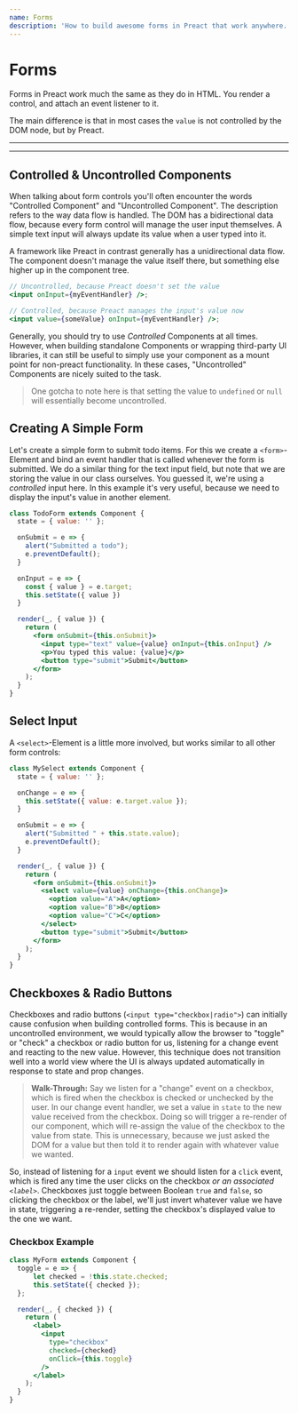```yaml
---
name: Forms
description: 'How to build awesome forms in Preact that work anywhere.'
---
```


# Forms

Forms in Preact work much the same as they do in HTML. You render a control, and attach an event listener to it.

The main difference is that in most cases the `value` is not controlled by the DOM node, but by Preact.

---

<div><toc></toc></div>

---

## Controlled & Uncontrolled Components

When talking about form controls you'll often encounter the words "Controlled Component" and "Uncontrolled Component". The description refers to the way data flow is handled. The DOM has a bidirectional data flow, because every form control will manage the user input themselves. A simple text input will always update its value when a user typed into it.

A framework like Preact in contrast generally has a unidirectional data flow. The component doesn't manage the value itself there, but something else higher up in the component tree.

```jsx
// Uncontrolled, because Preact doesn't set the value
<input onInput={myEventHandler} />;

// Controlled, because Preact manages the input's value now
<input value={someValue} onInput={myEventHandler} />;
```

Generally, you should try to use _Controlled_ Components at all times.  However, when building standalone Components or wrapping third-party UI libraries, it can still be useful to simply use your component as a mount point for non-preact functionality. In these cases, "Uncontrolled" Components are nicely suited to the task.

> One gotcha to note here is that setting the value to `undefined` or `null` will essentially become uncontrolled.

## Creating A Simple Form

Let's create a simple form to submit todo items. For this we create a `<form>`-Element and bind an event handler that is called whenever the form is submitted. We do a similar thing for the text input field, but note that we are storing the value in our class ourselves. You guessed it, we're using a _controlled_ input here. In this example it's very useful, because we need to display the input's value in another element.

```jsx
class TodoForm extends Component {
  state = { value: '' };

  onSubmit = e => {
    alert("Submitted a todo");
    e.preventDefault();
  }

  onInput = e => {
    const { value } = e.target;
    this.setState({ value })
  }

  render(_, { value }) {
    return (
      <form onSubmit={this.onSubmit}>
        <input type="text" value={value} onInput={this.onInput} />
        <p>You typed this value: {value}</p>
        <button type="submit">Submit</button>
      </form>
    );
  }
}
```

## Select Input

A `<select>`-Element is a little more involved, but works similar to all other form controls:

```jsx
class MySelect extends Component {
  state = { value: '' };

  onChange = e => {
    this.setState({ value: e.target.value });
  }

  onSubmit = e => {
    alert("Submitted " + this.state.value);
    e.preventDefault();
  }

  render(_, { value }) {
    return (
      <form onSubmit={this.onSubmit}>
        <select value={value} onChange={this.onChange}>
          <option value="A">A</option>
          <option value="B">B</option>
          <option value="C">C</option>
        </select>
        <button type="submit">Submit</button>
      </form>
    );
  }
}
```

## Checkboxes & Radio Buttons

Checkboxes and radio buttons (`<input type="checkbox|radio">`) can initially cause confusion when building controlled forms. This is because in an uncontrolled environment, we would typically allow the browser to "toggle" or "check" a checkbox or radio button for us, listening for a change event and reacting to the new value.  However, this technique does not transition well into a world view where the UI is always updated automatically in response to state and prop changes.

> **Walk-Through:** Say we listen for a "change" event on a checkbox, which is fired when the checkbox is checked or unchecked by the user.  In our change event handler, we set a value in `state` to the new value received from the checkbox.  Doing so will trigger a re-render of our component, which will re-assign the value of the checkbox to the value from state.  This is unnecessary, because we just asked the DOM for a value but then told it to render again with whatever value we wanted.

So, instead of listening for a `input` event we should listen for a `click` event, which is fired any time the user clicks on the checkbox _or an associated `<label>`_.  Checkboxes just toggle between Boolean `true` and `false`, so clicking the checkbox or the label, we'll just invert whatever value we have in state, triggering a re-render, setting the checkbox's displayed value to the one we want.

### Checkbox Example

```jsx
class MyForm extends Component {
  toggle = e => {
      let checked = !this.state.checked;
      this.setState({ checked });
  };

  render(_, { checked }) {
    return (
      <label>
        <input
          type="checkbox"
          checked={checked}
          onClick={this.toggle}
        />
      </label>
    );
  }
}
```
